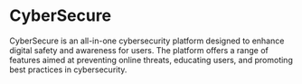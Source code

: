 # CyberSecure
CyberSecure is an all-in-one cybersecurity platform designed to enhance digital safety and awareness for users. The platform offers a range of features aimed at preventing online threats, educating users, and promoting best practices in cybersecurity.
